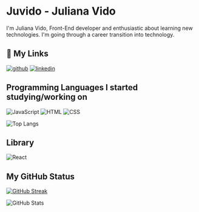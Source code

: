 # Juvido - Juliana Vido

I'm Juliana Vido, Front-End developer and enthusiastic about learning new technologies. 
I'm going through a career transition into technology.

## 🔗 My Links
[![github](https://img.shields.io/badge/github-000?style=for-the-badge&logo=github&logoColor=white)](https://github.com/Juvido)
[![linkedin](https://img.shields.io/badge/linkedin-0A66C2?style=for-the-badge&logo=linkedin&logoColor=white)](https://www.linkedin.com/in/julianavido/)

## Programming Languages I started studying/working on
![JavaScript](https://img.shields.io/badge/JavaScript-000?style=for-the-badge&logo=javascript)
![HTML](https://img.shields.io/badge/HTML-000?style=for-the-badge&logo=html)
![CSS](https://img.shields.io/badge/CSS-000?style=for-the-badge&logo=css)

![Top Langs](https://github-readme-stats-git-masterrstaa-rickstaa.vercel.app/api/top-langs/?username=Juvido&bg_color=000&border_color=30A3DC&title_color=E94D5F&text_color=FFF)

## Library
![React](https://img.shields.io/badge/React-000?style=for-the-badge&logo=react)

## My GitHub Status
[![GitHub Streak](https://streak-stats.demolab.com/?user=Juvido&theme=bear&background=000&border=30A3DC&dates=FFF)](https://git.io/streak-stats)

![GitHub Stats](https://github-readme-stats.vercel.app/api?username=Juvido&theme=transparent&bg_color=000&border_color=30A3DC&show_icons=true&icon_color=30A3DC&title_color=E94D5F&text_color=FFF&hide_title=true)